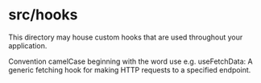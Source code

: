 # src/hooks

This directory may house custom hooks that are used throughout your application.

Convention
camelCase beginning with the word use e.g. useFetchData: A generic fetching hook for making HTTP requests to a specified endpoint.
